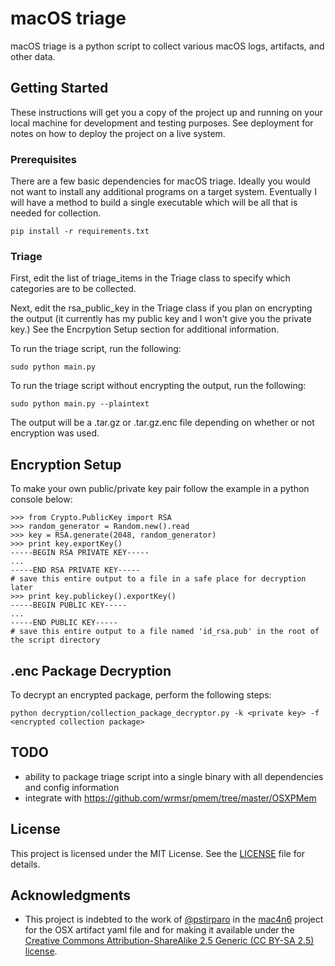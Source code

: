 # macOS triage

macOS triage is a python script to collect various macOS logs, artifacts, and other data.

## Getting Started

These instructions will get you a copy of the project up and running on your local machine for development and testing purposes. See deployment for notes on how to deploy the project on a live system.

### Prerequisites

There are a few basic dependencies for macOS triage. Ideally you would not want to install any additional programs on a target system. Eventually I will have a method to build a single executable which will be all that is needed for collection.

    pip install -r requirements.txt

### Triage

First, edit the list of triage_items in the Triage class to specify which categories are to be collected.

Next, edit the rsa_public_key in the Triage class if you plan on encrypting the output (it currently has my public key and I won't give you the private key.) See the Encrpytion Setup section for additional information.

To run the triage script, run the following:

    sudo python main.py

To run the triage script without encrypting the output, run the following:

    sudo python main.py --plaintext

The output will be a .tar.gz or .tar.gz.enc file depending on whether or not encryption was used.

## Encryption Setup

To make your own public/private key pair follow the example in a python console below:


    >>> from Crypto.PublicKey import RSA
    >>> random_generator = Random.new().read
    >>> key = RSA.generate(2048, random_generator)
    >>> print key.exportKey()
    -----BEGIN RSA PRIVATE KEY-----
    ...
    -----END RSA PRIVATE KEY-----
    # save this entire output to a file in a safe place for decryption later
    >>> print key.publickey().exportKey()
    -----BEGIN PUBLIC KEY-----
    ...
    -----END PUBLIC KEY-----
    # save this entire output to a file named 'id_rsa.pub' in the root of the script directory


## .enc Package Decryption

To decrypt an encrypted package, perform the following steps:

    python decryption/collection_package_decryptor.py -k <private key> -f <encrypted collection package>

## TODO

* ability to package triage script into a single binary with all dependencies and config information
* integrate with https://github.com/wrmsr/pmem/tree/master/OSXPMem

## License

This project is licensed under the MIT License. See the [LICENSE](LICENSE) file for details.

## Acknowledgments

* This project is indebted to the work of [@pstirparo](https://github.com/pstirparo) in the 
[mac4n6](https://github.com/pstirparo/mac4n6) project for the OSX artifact yaml file and for making it available under
the [Creative Commons Attribution-ShareAlike 2.5 Generic (CC BY-SA 2.5) license](http://creativecommons.org/licenses/by-sa/2.5/).
